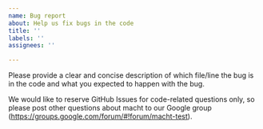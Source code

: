 ```yaml
---
name: Bug report
about: Help us fix bugs in the code
title: ''
labels: ''
assignees: ''

---
```


Please provide a clear and concise description of which file/line the bug is in the code and what you expected to happen with the bug.

We would like to reserve GitHub Issues for code-related questions only, so please post other questions about macht to our Google group (https://groups.google.com/forum/#!forum/macht-test).
